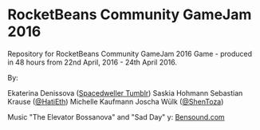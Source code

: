 # RocketBeans Community GameJam 2016


Repository for RocketBeans Community GameJam 2016 Game - produced in 48 hours from 22nd April, 2016 - 24th April 2016.

By:

Ekaterina Denissova ([Spacedweller Tumblr](spacedweller.tumblr.com))
Saskia Hohmann
Sebastian Krause ([@HatiEth](www.twitter.com/HatiEth))
Michelle Kaufmann
Joscha Wülk ([@ShenToza](www.twitter.com/Shentoza))


Music "The Elevator Bossanova" and "Sad Day" y: [Bensound.com](http://www.bensound.com/)

